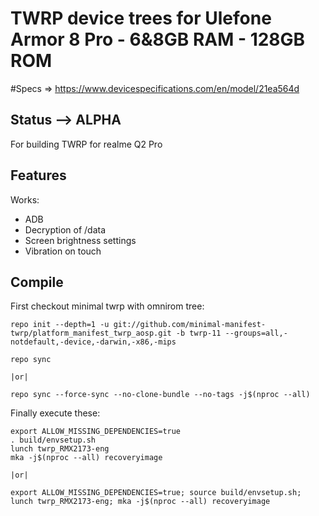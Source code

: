 # TWRP device trees for Ulefone Armor 8 Pro - 6&8GB RAM - 128GB ROM
#Specs => https://www.devicespecifications.com/en/model/21ea564d

## Status --> ALPHA
For building TWRP for realme Q2 Pro

## Features

Works:

- ADB
- Decryption of /data
- Screen brightness settings
- Vibration on touch

## Compile

First checkout minimal twrp with omnirom tree:

```
repo init --depth=1 -u git://github.com/minimal-manifest-twrp/platform_manifest_twrp_aosp.git -b twrp-11 --groups=all,-notdefault,-device,-darwin,-x86,-mips

repo sync

|or|

repo sync --force-sync --no-clone-bundle --no-tags -j$(nproc --all)
```

Finally execute these:

```
export ALLOW_MISSING_DEPENDENCIES=true
. build/envsetup.sh
lunch twrp_RMX2173-eng
mka -j$(nproc --all) recoveryimage

|or|

export ALLOW_MISSING_DEPENDENCIES=true; source build/envsetup.sh; lunch twrp_RMX2173-eng; mka -j$(nproc --all) recoveryimage
```
